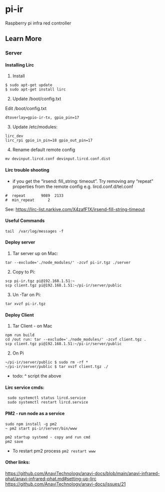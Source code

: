 # pi-ir
Raspberry pi infra red controller

## Learn More

### Server

#### Installing Lirc

1. Install
```
$ sudo apt-get update
$ sudo apt-get install lirc
```

2. Update /boot/config.txt

Edit /boot/config.txt

`dtoverlay=gpio-ir-tx, gpio_pin=17`

3. Update /etc/modules:

```
lirc_dev
lirc_rpi gpio_in_pin=18 gpio_out_pin=17
```

4. Rename default remote config

`mv devinput.lircd.conf devinput.lircd.conf.dist`

####  Lirc trouble shooting
- if you get the “irsend: fill_string: timeout”. Try removing any “repeat” properties from the remote config e.g. lircd.conf.d/tel.conf 

```
#  repeat       9089  2133
#  min_repeat      2
```

See: https://lirc-list.narkive.com/X4zafF1X/irsend-fill-string-timeout

#### Useful Commands

`tail  /var/log/messages -f`

#### Deploy server

1. Tar server up on Mac:
```
tar --exclude='./node_modules/' -zcvf pi-ir.tgz ./server 
```

2. Copy to Pi:
```
scp pi-ir.tgz pi@192.168.1.51:~  
scp client.tgz pi@192.168.1.51:~/pi-ir/server/public 
```

3. Un -Tar on Pi:

`tar xvzf pi-ir.tgz`

#### Deploy Client

1. Tar Client - on Mac
```
npm run build
cd /out run: tar --exclude='./node_modules/' -zcvf client.tgz .
scp client.tgz pi@192.168.1.51:~/pi-ir/server/public 
```

2. On Pi
```
~/pi-ir/server/public $ sudo rm -rf *
~/pi-ir/server/public $ tar xvzf client.tgz ./
```
- todo: ^ script the above

#### Lirc service cmds:
```
 sudo systemctl status lircd.service
 sudo systemctl restart lircd.service
```

#### PM2 - run node as a service
```
sudo npm install -g pm2
~ pm2 start pi-ir/server/bin/www
```
```
pm2 startup systemd - copy and run cmd
pm2 save
```
- To restart pm2 process
`pm2 restart www`

#### Other links:
https://github.com/AnaviTechnology/anavi-docs/blob/main/anavi-infrared-phat/anavi-infrared-phat.md#setting-up-lirc
https://github.com/AnaviTechnology/anavi-docs/issues/21
